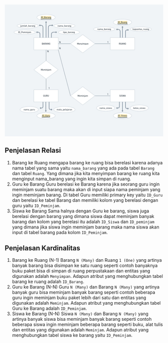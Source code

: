 ![relasi|450](erd.jpg)

## Penjelasan Relasi
1. Barang ke Ruang
mengapa barang ke ruang bisa berelasi karena adanya nama tabel yang sama yaitu `nama_barang` yang ada pada tabel `Barang` dan tabel `Ruang`. Yang dimana jika kita menyimpan barang ke ruang kita menginput nama_barang yang ingin kita simpan di ruang.
2. Guru ke Barang
Guru berelasi ke Barang karena jika seorang guru ingin meminjam suatu barang maka akan di input siapa nama peminjam yang ingin meminjam barang. Di tabel Guru memiliki primary key yaitu `ID_Guru` dan berelasi ke tabel Barang dan memiliki kolom yang berelasi dengan guru yaitu `ID_Peminjam`.
3. Siswa ke Barang
Sama halnya dengan Guru ke barang, siswa juga berelasi dengan barang yang dimana siswa dapat meminjam banyak barang dan kolom yang berelasi itu adalah `ID_Siswa` dan `ID_peminjam` yang dimana jika siswa ingin meminjam barang maka nama siswa akan input di tabel barang pada kolom `ID_Peminjam`.

## Penjelasan Kardinalitas
1. Barang ke Ruang (N-1)
Barang `N (Many)` dan Ruang `1 (One)` yang artinya banyak barang bisa disimpan ke satu ruang seperti contoh banyaknya buku paket bisa di simpan di ruang perpustakaan dan entitas yang digunakan adalah `Menyimpan`. Adapun atribut yang menghubungkan tabel barang ke ruang adalah `ID_Barang`.
2. Guru ke Barang (N-N)
Guru `N (Many)` dan Barang `N (Many)` yang artinya banyak guru bisa meminjam banyak barang seperti contoh beberapa guru ingin meminjam buku paket lebih dari satu dan entitas yang digunakan adalah `Meminjam`. Adapun atribut yang menghubungkan tabel Guru ke Barang adalah `ID_Peminjam`.
3. Siswa ke Barang (N-N)
Siswa `N (Many)` dan Barang `N (Many)` yang artinya banyak siswa bisa meminjam banyak barang seperti contoh beberapa siswa ingin meminjam beberapa barang seperti buku, alat tulis dan entitas yang digunakan adalah `Meminjam`. Adapun atribut yang menghubungkan tabel siswa ke barang yaitu `ID_Peminjam`.
